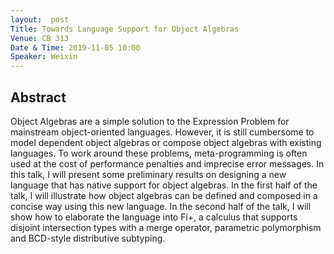 ```yaml
---
layout:  post
Title: Towards Language Support for Object Algebras
Venue: CB 313
Date & Time: 2019-11-05 10:00
Speaker: Weixin
---
```

## Abstract
Object Algebras are a simple solution to the Expression Problem for mainstream object-oriented languages. However, it is still cumbersome to model dependent object algebras or compose object algebras with existing languages. To work around these problems, meta-programming is often used at the cost of performance penalties and imprecise error messages.
In this talk, I will present some preliminary results on designing a new language that has native support for object algebras. In the first half of the talk, I will illustrate how object algebras can be defined and composed in a concise way using this new language. In the second half of the talk, I will show how to elaborate the language into Fi+, a calculus that supports disjoint intersection types with a merge operator, parametric polymorphism and BCD-style distributive subtyping.